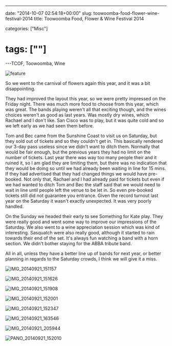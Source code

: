 ---

date: "2014-10-07 02:54:18+00:00"
slug: toowoomba-food-flower-wine-festival-2014
title: Toowoomba Food, Flower & Wine Festival 2014

categories: ["Misc"]
# tags: [""]
---TCOF, Toowoomba, Wine

![feature](feature.jpg)

So we went to the carnival of flowers again this year, and it was a bit disappointing.

They had improved the layout this year, so we were pretty impressed on the Friday night. There was much more food to choose from this year, which was great. The bands playing weren't all that exciting though, and the wines choices weren't as good as last years. Was mostly dry wines, which Rachael and I don't like. San Cisco was to play, but it was quite cold and so we left early as we had seen them before.

Tom and Bec came from the Sunshine Coast to visit us on Saturday, but they sold out of tickets and so they couldn't get in. This basically rendered our 3-day pass useless since we didn't want to ditch them. Normally that would be fair enough, but the previous years they had no limit on the number of tickets. Last year there was way too many people their and it ruined it, so I am glad they are limiting them, but there was no indication that they would be doing so until we had already been waiting in line for 15 mins. If they had advertised that they had changed things we would have pre-booked. Not only that, Rachael and I had already paid for tickets but even if we had wanted to ditch Tom and Bec the staff said that we would need to wait in line until people left the venue to be let in. So even pre-booked tickets still did not guarantee you entrance. Given the record turnout last year on the Saturday it wasn't exactly unexpected. It was very poorly handled.

On the Sunday we headed their early to see Something for Kate play. They were really good and went some way to improve our impressions of the Saturday. We also went to a wine appreciation session which was kind of interesting. Sasquatch were also really good, although it started to rain towards their end of the set. It's always fun watching a band with a horn section. We didn't bother staying for the ABBA tribute band.

All in all, unless they have a better line up of bands for next year, or better planning in regards to the Saturday crowds, I think we will give it a miss.

![IMG_20140921_151157](img_20140921_151157.jpg)

![IMG_20140921_151626](img_20140921_151626.jpg)

![IMG_20140921_151908](img_20140921_151908.jpg)

![IMG_20140921_152001](img_20140921_152001.jpg)

![IMG_20140921_152347](img_20140921_152347.jpg)

![IMG_20140921_163546](img_20140921_163546.jpg "Something for Kate")

![IMG_20140921_205944](img_20140921_205944.jpg)

![PANO_20140921_152010](pano_20140921_152010.jpg)
